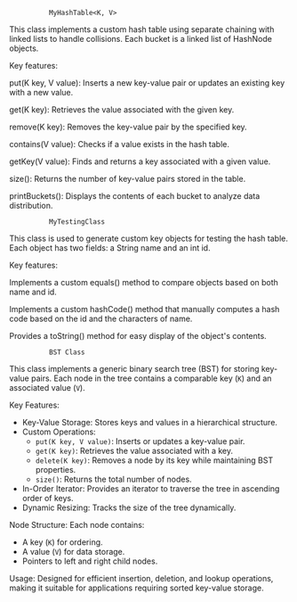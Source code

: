               MyHashTable<K, V>


This class implements a custom hash table using separate chaining with linked lists to handle collisions. Each bucket is a linked list of HashNode objects.

Key features:

put(K key, V value): Inserts a new key-value pair or updates an existing key with a new value.

get(K key): Retrieves the value associated with the given key.

remove(K key): Removes the key-value pair by the specified key.

contains(V value): Checks if a value exists in the hash table.

getKey(V value): Finds and returns a key associated with a given value.

size(): Returns the number of key-value pairs stored in the table.

printBuckets(): Displays the contents of each bucket to analyze data distribution.


              MyTestingClass

This class is used to generate custom key objects for testing the hash table. 
Each object has two fields: a String name and an int id.

Key features:

Implements a custom equals() method to compare objects based on both name and id.

Implements a custom hashCode() method that manually computes a hash code based on the id and the characters of name.

Provides a toString() method for easy display of the object's contents.


              BST Class

This class implements a generic binary search tree (BST) for storing key-value pairs. Each node in the tree contains a comparable key (`K`) and an associated value (`V`).

Key Features:
- Key-Value Storage: Stores keys and values in a hierarchical structure.
- Custom Operations:
  - `put(K key, V value)`: Inserts or updates a key-value pair.
  - `get(K key)`: Retrieves the value associated with a key.
  - `delete(K key)`: Removes a node by its key while maintaining BST properties.
  - `size()`: Returns the total number of nodes.
- In-Order Iterator: Provides an iterator to traverse the tree in ascending order of keys.
- Dynamic Resizing: Tracks the size of the tree dynamically.

Node Structure:
Each node contains:
- A key (`K`) for ordering.
- A value (`V`) for data storage.
- Pointers to left and right child nodes.

Usage:
Designed for efficient insertion, deletion, and lookup operations, making it suitable for applications requiring sorted key-value storage.
              

             